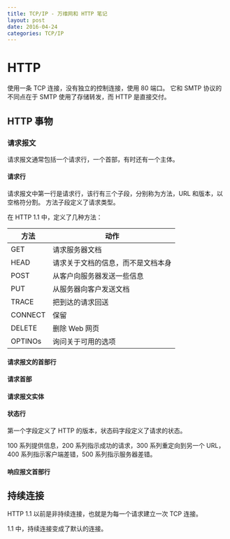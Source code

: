 ```yaml
---
title: TCP/IP - 万维网和 HTTP 笔记
layout: post
date: 2016-04-24
categories: TCP/IP
---
```


# HTTP

使用一条 TCP 连接，没有独立的控制连接，使用 80 端口。
它和 SMTP 协议的不同点在于 SMTP 使用了存储转发，而 HTTP 是直接交付。

## HTTP 事物


### 请求报文

请求报文通常包括一个请求行，一个首部，有时还有一个主体。

#### 请求行

请求报文中第一行是请求行，该行有三个子段，分别称为方法，URL 和版本，以空格符分割。
方法子段定义了请求类型。

在 HTTP 1.1 中，定义了几种方法：

|方法|   动作   |
|---| ----|
|GET| 请求服务器文档 |
|HEAD| 请求关于文档的信息，而不是文档本身 |
|POST | 从客户向服务器发送一些信息 |
|PUT| 从服务器向客户发送文档 |
|TRACE| 把到达的请求回送|
|CONNECT| 保留|
|DELETE | 删除 Web 网页 |
|OPTINOs| 询问关于可用的选项 |

#### 请求报文的首部行

#### 请求首部

#### 请求报文实体

#### 状态行

第一个字段定义了 HTTP 的版本，状态码字段定义了请求的状态。

100 系列提供信息，200 系列指示成功的请求，300 系列重定向到另一个 URL，400 系列指示客户端差错，500 系列指示服务器差错。

#### 响应报文首部行

## 持续连接

HTTP 1.1 以前是非持续连接，也就是为每一个请求建立一次 TCP 连接。

1.1 中，持续连接变成了默认的连接。
